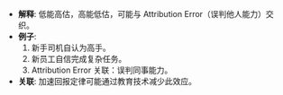 - **解释**: 低能高估，高能低估，可能与 Attribution Error（误判他人能力）交织。
- **例子**:
	1. 新手司机自认为高手。
	2. 新员工自信完成复杂任务。
	3. Attribution Error 关联：误判同事能力。
- **关联**: 加速回报定律可能通过教育技术减少此效应。